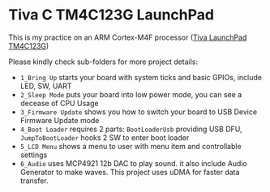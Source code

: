 Tiva C TM4C123G LaunchPad
=========================

This is my practice on an ARM Cortex-M4F processor ([Tiva LaunchPad TM4C123G](http://www.ti.com/tool/ek-tm4c123gxl))

Please kindly check sub-folders for more project details:

- `1_Bring Up` starts your board with system ticks and basic GPIOs, include LED, SW, UART
- `2_Sleep Mode` puts your board into low power mode, you can see a decease of CPU Usage
- `3_Firmware Update` shows you how to switch your board to USB Device Firmware Update mode
- `4_Boot Loader` requires 2 parts: `BootLoaderUsb` providing USB DFU, `JumpToBootLoader` hooks 2 SW to enter boot loader
- `5_LCD Menu` shows a menu to user with menu item and controllable settings
- `6_Audio` uses MCP4921 12b DAC to play sound. it also include Audio Generator to make waves. This project uses uDMA for faster data transfer.